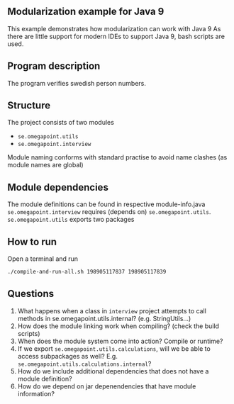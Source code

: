 Modularization example for Java 9
---------------------------------
This example demonstrates how modularization can work with Java 9
As there are little support for modern IDEs to support Java 9, bash scripts are used.

## Program description
The program verifies swedish person numbers. 

## Structure
The project consists of two modules
* `se.omegapoint.utils`
* `se.omegapoint.interview`

Module naming conforms with standard practise to avoid name clashes (as module names are global)

## Module dependencies
The module definitions can be found in respective module-info.java
`se.omegapoint.interview` requires (depends on) `se.omegapoint.utils`.
`se.omegapoint.utils` exports two packages

## How to run
Open a terminal and run
```sh
./compile-and-run-all.sh 198905117837 198905117839
```

## Questions
1. What happens when a class in `interview` project attempts to call methods in se.omegapoint.utils.internal? (e.g. StringUtils...)
2. How does the module linking work when compiling? (check the build scripts)
3. When does the module system come into action? Compile or runtime?
4. If we export `se.omegapoint.utils.calculations`, will we be able to access subpackages as well? E.g. `se.omegapoint.utils.calculations.internal`?
5. How do we include additional dependencies that does not have a module definition?
6. How do we depend on jar depenendencies that have module information?